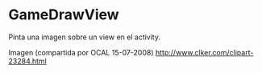 # GameDrawView
Pinta una imagen sobre un view en el activity.

Imagen (compartida por OCAL 15-07-2008) 
http://www.clker.com/clipart-23284.html
